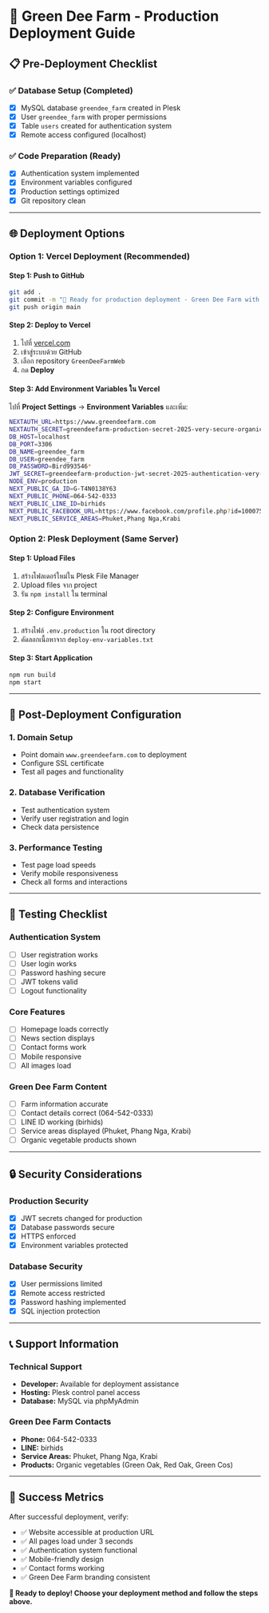 # 🚀 Green Dee Farm - Production Deployment Guide

## 📋 Pre-Deployment Checklist

### ✅ Database Setup (Completed)
- [x] MySQL database `greendee_farm` created in Plesk
- [x] User `greendee_farm` with proper permissions
- [x] Table `users` created for authentication system
- [x] Remote access configured (localhost)

### ✅ Code Preparation (Ready)
- [x] Authentication system implemented
- [x] Environment variables configured
- [x] Production settings optimized
- [x] Git repository clean

---

## 🌐 Deployment Options

### Option 1: Vercel Deployment (Recommended)

#### Step 1: Push to GitHub
```bash
git add .
git commit -m "🚀 Ready for production deployment - Green Dee Farm with authentication"
git push origin main
```

#### Step 2: Deploy to Vercel
1. ไปที่ [vercel.com](https://vercel.com)
2. เข้าสู่ระบบด้วย GitHub
3. เลือก repository `GreenDeeFarmWeb`
4. กด **Deploy**

#### Step 3: Add Environment Variables ใน Vercel
ไปที่ **Project Settings** → **Environment Variables** และเพิ่ม:

```bash
NEXTAUTH_URL=https://www.greendeefarm.com
NEXTAUTH_SECRET=greendeefarm-production-secret-2025-very-secure-organic-vegetables
DB_HOST=localhost
DB_PORT=3306
DB_NAME=greendee_farm
DB_USER=greendee_farm
DB_PASSWORD=Bird993546*
JWT_SECRET=greendeefarm-production-jwt-secret-2025-authentication-very-secure
NODE_ENV=production
NEXT_PUBLIC_GA_ID=G-T4N0138Y63
NEXT_PUBLIC_PHONE=064-542-0333
NEXT_PUBLIC_LINE_ID=birhids
NEXT_PUBLIC_FACEBOOK_URL=https://www.facebook.com/profile.php?id=100075999497749
NEXT_PUBLIC_SERVICE_AREAS=Phuket,Phang Nga,Krabi
```

### Option 2: Plesk Deployment (Same Server)

#### Step 1: Upload Files
1. สร้างโฟลเดอร์ใหม่ใน Plesk File Manager
2. Upload files จาก project
3. รัน `npm install` ใน terminal

#### Step 2: Configure Environment
1. สร้างไฟล์ `.env.production` ใน root directory
2. คัดลอกเนื้อหาจาก `deploy-env-variables.txt`

#### Step 3: Start Application
```bash
npm run build
npm start
```

---

## 🔧 Post-Deployment Configuration

### 1. Domain Setup
- Point domain `www.greendeefarm.com` to deployment
- Configure SSL certificate
- Test all pages and functionality

### 2. Database Verification
- Test authentication system
- Verify user registration and login
- Check data persistence

### 3. Performance Testing
- Test page load speeds
- Verify mobile responsiveness
- Check all forms and interactions

---

## 🧪 Testing Checklist

### Authentication System
- [ ] User registration works
- [ ] User login works
- [ ] Password hashing secure
- [ ] JWT tokens valid
- [ ] Logout functionality

### Core Features
- [ ] Homepage loads correctly
- [ ] News section displays
- [ ] Contact forms work
- [ ] Mobile responsive
- [ ] All images load

### Green Dee Farm Content
- [ ] Farm information accurate
- [ ] Contact details correct (064-542-0333)
- [ ] LINE ID working (birhids)
- [ ] Service areas displayed (Phuket, Phang Nga, Krabi)
- [ ] Organic vegetable products shown

---

## 🔒 Security Considerations

### Production Security
- [x] JWT secrets changed for production
- [x] Database passwords secure
- [x] HTTPS enforced
- [x] Environment variables protected

### Database Security
- [x] User permissions limited
- [x] Remote access restricted
- [x] Password hashing implemented
- [x] SQL injection protection

---

## 📞 Support Information

### Technical Support
- **Developer:** Available for deployment assistance
- **Hosting:** Plesk control panel access
- **Database:** MySQL via phpMyAdmin

### Green Dee Farm Contacts
- **Phone:** 064-542-0333
- **LINE:** birhids
- **Service Areas:** Phuket, Phang Nga, Krabi
- **Products:** Organic vegetables (Green Oak, Red Oak, Green Cos)

---

## 🎯 Success Metrics

After successful deployment, verify:
- ✅ Website accessible at production URL
- ✅ All pages load under 3 seconds
- ✅ Authentication system functional
- ✅ Mobile-friendly design
- ✅ Contact forms working
- ✅ Green Dee Farm branding consistent

**🎉 Ready to deploy! Choose your deployment method and follow the steps above.**